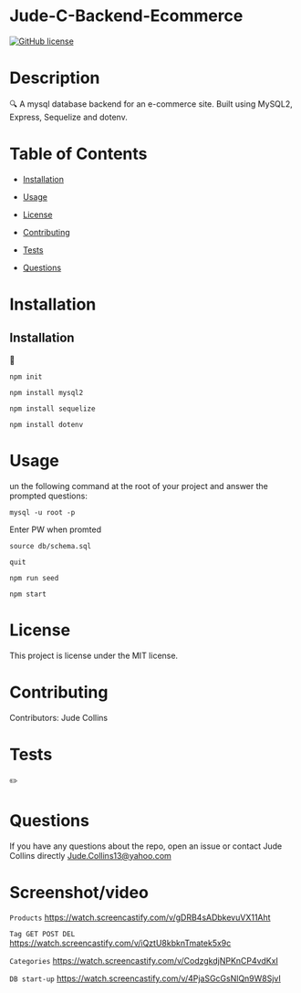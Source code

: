 # Jude-C-Backend-Ecommerce
[![GitHub license](https://img.shields.io/badge/license-MIT-blue.svg)](https://github.com/JudeCollins/Jude-C-Backend-Ecommerce)

# Description
🔍 A mysql database backend for an e-commerce site. Built using MySQL2, Express, Sequelize and dotenv.


# Table of Contents 

* [Installation](#installation)

* [Usage](#usage)

* [License](#license)

* [Contributing](#contributing)

* [Tests](#tests)

* [Questions](#questions)

# Installation

## Installation
💾   
  
`npm init`

`npm install mysql2`

`npm install sequelize`

`npm install dotenv`
# Usage

un the following command at the root of your project and answer the prompted questions:

`mysql -u root -p`

Enter PW when promted

`source db/schema.sql`

`quit`

`npm run seed`
  
`npm start`

# License

This project is license under the MIT license.

# Contributing

​Contributors: Jude Collins

# Tests

✏️

# Questions

If you have any questions about the repo, open an issue or contact Jude Collins directly 
Jude.Collins13@yahoo.com

# Screenshot/video
`Products`
https://watch.screencastify.com/v/gDRB4sADbkevuVX11Aht


`Tag GET POST DEL`
https://watch.screencastify.com/v/iQztU8kbknTmatek5x9c


`Categories`
https://watch.screencastify.com/v/CodzgkdjNPKnCP4vdKxI

`DB start-up`
https://watch.screencastify.com/v/4PjaSGcGsNlQn9W8SjvI



